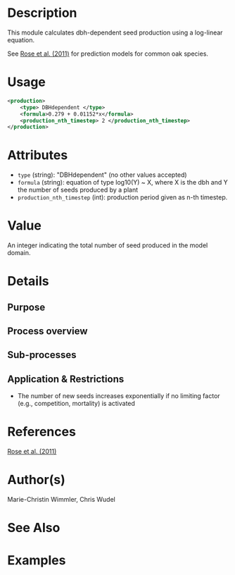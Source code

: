 # Description

This module calculates dbh-dependent seed production using a log-linear equation.


See <a href="https://doi.org/10.1002/jwmg.291" target="_blank">Rose et al. (2011)</a> for prediction models for common oak species.

# Usage

```xml
<production>
    <type> DBHdependent </type>
    <formula>0.279 + 0.01152*x</formula>
    <production_nth_timestep> 2 </production_nth_timestep>
</production>
```

# Attributes

- ``type`` (string): "DBHdependent" (no other values accepted)
- ``formula`` (string): equation of type log10(Y) ~ X, where X is the dbh and Y the number of seeds produced by a plant
- ``production_nth_timestep`` (int): production period given as n-th timestep.

# Value

An integer indicating the total number of seed produced in the model domain.

# Details
## Purpose

## Process overview

## Sub-processes

## Application & Restrictions

- The number of new seeds increases exponentially if no limiting factor (e.g., competition, mortality) is activated

# References

<a href="https://doi.org/10.1002/jwmg.291" target="_blank">Rose et al. (2011)</a>

# Author(s)

Marie-Christin Wimmler, Chris Wudel

# See Also

# Examples


